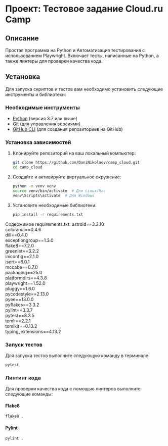 # Проект: Тестовое задание Сloud.ru Camp

## Описание

Простая программа на Python и Автоматизация тестирования с использованием Playwright. Включает тесты, написанные на Python, а также линтеры для проверки качества кода.

## Установка

Для запуска скриптов и тестов вам необходимо установить следующие инструменты и библиотеки:

### Необходимые инструменты

- [Python](https://www.python.org/downloads/) (версия 3.7 или выше)
- [Git](https://git-scm.com/downloads) (для управления версиями)
- [GitHub CLI](https://cli.github.com/) (для создания репозиториев на GitHub)

### Установка зависимостей

1. Клонируйте репозиторий на ваш локальный компьютер:
   ```bash
   git clone https://github.com/DaniNikolaev/camp_cloud.git
   cd camp_cloud

2. Создайте и активируйте виртуальное окружение:
   ```bash
   python -m venv venv
   source venv/bin/activate  # Для Linux/Mac
   venv\Scripts\activate  # Для Windows

3. Установите необходимые библиотеки:
   ```bash
   pip install -r requirements.txt

Содержимое requirements.txt:
astroid==3.3.10  
colorama==0.4.6  
dill==0.4.0  
exceptiongroup==1.3.0  
flake8==7.2.0  
greenlet==3.2.2  
iniconfig==2.1.0  
isort==6.0.1  
mccabe==0.7.0  
packaging==25.0  
platformdirs==4.3.8  
playwright==1.52.0  
pluggy==1.6.0  
pycodestyle==2.13.0  
pyee==13.0.0  
pyflakes==3.3.2  
pylint==3.3.7  
pytest==8.3.5  
tomli==2.2.1  
tomlkit==0.13.2  
typing_extensions==4.13.2  

### Запуск тестов
Для запуска тестов выполните следующую команду в терминале:
```bash
pytest
```
### Линтинг кода
Для проверки качества кода с помощью линтеров выполните следующие команды:
#### Flake8
```bash
flake8 .
```
#### Pylint
```bash
pylint .
```

